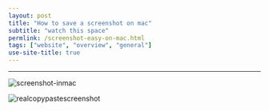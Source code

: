 ```yaml
---
layout: post
title: "How to save a screenshot on mac"
subtitle: "watch this space"
permlink: /screenshot-easy-on-mac.html
tags: ["website", "overview", "general"]
use-site-title: true
---
```


****

![screenshot-inmac](/Users/anthonydavidson/Documents/davan690.github.io/img/davids-testimage.png)





![realcopypastescreenshot](/Users/anthonydavidson/Documents/davan690.github.io/img/realcopypastescreenshot.png)

